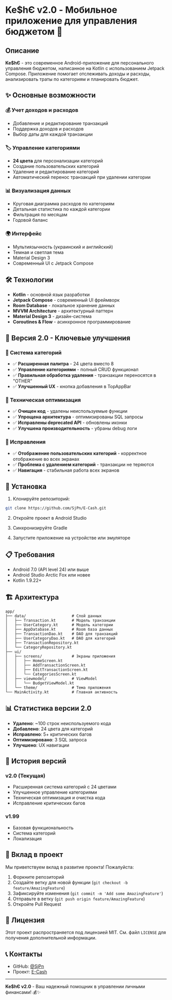 # Ke$hЄ v2.0 - Мобильное приложение для управления бюджетом 📱

## Описание

**Ke$hЄ** - это современное Android-приложение для персонального управления бюджетом, написанное на Kotlin с использованием Jetpack Compose. Приложение помогает отслеживать доходы и расходы, анализировать траты по категориям и планировать бюджет.

## ✨ Основные возможности

### 💰 Учет доходов и расходов
- Добавление и редактирование транзакций
- Поддержка доходов и расходов
- Выбор даты для каждой транзакции

### 🏷️ Управление категориями
- **24 цвета** для персонализации категорий
- Создание пользовательских категорий
- Удаление и редактирование категорий
- Автоматический перенос транзакций при удалении категории

### 📊 Визуализация данных
- Круговая диаграмма расходов по категориям
- Детальная статистика по каждой категории
- Фильтрация по месяцам
- Годовой баланс

### 🌍 Интерфейс
- Мультиязычность (украинский и английский)
- Темная и светлая тема
- Material Design 3
- Современный UI с Jetpack Compose

## 🛠️ Технологии

- **Kotlin** - основной язык разработки
- **Jetpack Compose** - современный UI фреймворк
- **Room Database** - локальное хранение данных
- **MVVM Architecture** - архитектурный паттерн
- **Material Design 3** - дизайн-система
- **Coroutines & Flow** - асинхронное программирование

## 📱 Версия 2.0 - Ключевые улучшения

### 🎨 Система категорий
- ✅ **Расширенная палитра** - 24 цвета вместо 8
- ✅ **Управление категориями** - полный CRUD функционал
- ✅ **Правильная обработка удаления** - транзакции переносятся в "OTHER"
- ✅ **Улучшенный UX** - кнопка добавления в TopAppBar

### 🔧 Техническая оптимизация
- ✅ **Очищен код** - удалены неиспользуемые функции
- ✅ **Упрощена архитектура** - оптимизированы SQL запросы
- ✅ **Исправлены deprecated API** - обновлены иконки
- ✅ **Улучшена производительность** - убраны debug логи

### 🐛 Исправления
- ✅ **Отображение пользовательских категорий** - корректное отображение во всех экранах
- ✅ **Проблема с удалением категорий** - транзакции не теряются
- ✅ **Навигация** - стабильная работа всех экранов

## 🚀 Установка

1. Клонируйте репозиторий:
```bash
git clone https://github.com/SjPn/E-Cash.git
```

2. Откройте проект в Android Studio

3. Синхронизируйте Gradle

4. Запустите приложение на устройстве или эмуляторе

## 📋 Требования

- Android 7.0 (API level 24) или выше
- Android Studio Arctic Fox или новее
- Kotlin 1.9.22+

## 🏗️ Архитектура

```
app/
├── data/                    # Слой данных
│   ├── Transaction.kt       # Модель транзакции
│   ├── UserCategory.kt      # Модель категории
│   ├── AppDatabase.kt       # Room база данных
│   ├── TransactionDao.kt    # DAO для транзакций
│   ├── UserCategoryDao.kt   # DAO для категорий
│   ├── TransactionRepository.kt
│   └── CategoryRepository.kt
├── ui/
│   ├── screens/             # Экраны приложения
│   │   ├── HomeScreen.kt
│   │   ├── AddTransactionScreen.kt
│   │   ├── EditTransactionScreen.kt
│   │   └── CategoriesScreen.kt
│   ├── viewmodel/           # ViewModel
│   │   └── BudgetViewModel.kt
│   └── theme/               # Тема приложения
└── MainActivity.kt          # Главная активность
```

## 📊 Статистика версии 2.0

- **Удалено**: ~100 строк неиспользуемого кода
- **Добавлено**: 24 цвета для категорий
- **Исправлено**: 5+ критических багов
- **Оптимизировано**: 3 SQL запроса
- **Улучшено**: UX навигации

## 🔄 История версий

### v2.0 (Текущая)
- Расширенная система категорий с 24 цветами
- Улучшенное управление категориями
- Техническая оптимизация и очистка кода
- Исправление критических багов

### v1.99
- Базовая функциональность
- Система категорий
- Локализация

## 🤝 Вклад в проект

Мы приветствуем вклад в развитие проекта! Пожалуйста:

1. Форкните репозиторий
2. Создайте ветку для новой функции (`git checkout -b feature/AmazingFeature`)
3. Зафиксируйте изменения (`git commit -m 'Add some AmazingFeature'`)
4. Отправьте в ветку (`git push origin feature/AmazingFeature`)
5. Откройте Pull Request

## 📄 Лицензия

Этот проект распространяется под лицензией MIT. См. файл `LICENSE` для получения дополнительной информации.

## 📞 Контакты

- GitHub: [@SjPn](https://github.com/SjPn)
- Проект: [E-Cash](https://github.com/SjPn/E-Cash)

---

**Ke$hЄ v2.0** - Ваш надежный помощник в управлении личными финансами! 💰✨